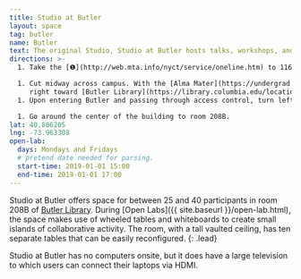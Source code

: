 ```yaml
---
title: Studio at Butler
layout: space
tag: butler
name: Butler
text: The original Studio, Studio at Butler hosts talks, workshops, and two Open Labs.
directions: >-
  1. Take the [❶](http://web.mta.info/nyct/service/oneline.htm) to 116th St.  Columbia University.

  1. Cut midway across campus. With the [Alma Mater](https://undergrad.admissions.columbia.edu/photo/alma-mater-22) statue to your left, turn
     right toward [Butler Library](https://library.columbia.edu/locations/butler.html).
  1. Upon entering Butler and passing through access control, turn left.

  1. Go around the center of the building to room 208B.
lat: 40.806205
lng: -73.963308
open-lab:
  days: Mondays and Fridays
  # pretend date needed for parsing.
  start-time: 2019-01-01 15:00
  end-time: 2019-01-01 17:00
---
```


Studio at Butler offers space for between 25 and 40 participants in room 208B
of [Butler Library](https://library.columbia.edu/locations/butler.html). During
[Open Labs]({{ site.baseurl }}/open-lab.html), the space makes use of wheeled tables and whiteboards to create
small islands of collaborative activity. The room, with a tall vaulted ceiling, has ten separate tables that can be easily reconfigured.
{: .lead}

Studio at Butler has no computers onsite, but it does have a large television
to which users can connect their laptops via HDMI. 
